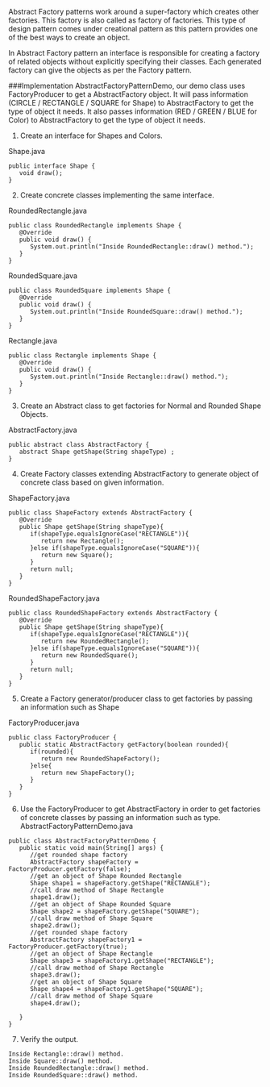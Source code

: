 Abstract Factory patterns work around a super-factory which creates other factories. This factory is also called as factory of factories. This type of design pattern comes under creational pattern as this pattern provides one of the best ways to create an object.

In Abstract Factory pattern an interface is responsible for creating a factory of related objects without explicitly specifying their classes. Each generated factory can give the objects as per the Factory pattern.

###Implementation
AbstractFactoryPatternDemo, our demo class uses FactoryProducer to get a AbstractFactory object. It will pass information (CIRCLE / RECTANGLE / SQUARE for Shape) to AbstractFactory to get the type of object it needs. It also passes information (RED / GREEN / BLUE for Color) to AbstractFactory to get the type of object it needs.

1. Create an interface for Shapes and Colors.

Shape.java
```
public interface Shape {
   void draw();
}
```
2. Create concrete classes implementing the same interface.

RoundedRectangle.java
```
public class RoundedRectangle implements Shape {
   @Override
   public void draw() {
      System.out.println("Inside RoundedRectangle::draw() method.");
   }
}
```
RoundedSquare.java


```
public class RoundedSquare implements Shape {
   @Override
   public void draw() {
      System.out.println("Inside RoundedSquare::draw() method.");
   }
}
```
Rectangle.java
```
public class Rectangle implements Shape {
   @Override
   public void draw() {
      System.out.println("Inside Rectangle::draw() method.");
   }
}
```
3. Create an Abstract class to get factories for Normal and Rounded Shape Objects.

AbstractFactory.java
```
public abstract class AbstractFactory {
   abstract Shape getShape(String shapeType) ;
}
```

4. Create Factory classes extending AbstractFactory to generate object of concrete class based on given information.

ShapeFactory.java
```
public class ShapeFactory extends AbstractFactory {
   @Override
   public Shape getShape(String shapeType){    
      if(shapeType.equalsIgnoreCase("RECTANGLE")){
         return new Rectangle();         
      }else if(shapeType.equalsIgnoreCase("SQUARE")){
         return new Square();
      }	 
      return null;
   }
}
```

RoundedShapeFactory.java
```
public class RoundedShapeFactory extends AbstractFactory {
   @Override
   public Shape getShape(String shapeType){    
      if(shapeType.equalsIgnoreCase("RECTANGLE")){
         return new RoundedRectangle();         
      }else if(shapeType.equalsIgnoreCase("SQUARE")){
         return new RoundedSquare();
      }	 
      return null;
   }
}
```
5. Create a Factory generator/producer class to get factories by passing an information such as Shape

FactoryProducer.java
```
public class FactoryProducer {
   public static AbstractFactory getFactory(boolean rounded){   
      if(rounded){
         return new RoundedShapeFactory();         
      }else{
         return new ShapeFactory();
      }
   }
}
```

6. Use the FactoryProducer to get AbstractFactory in order to get factories of concrete classes by passing an information such as type.
AbstractFactoryPatternDemo.java
```
public class AbstractFactoryPatternDemo {
   public static void main(String[] args) {
      //get rounded shape factory
      AbstractFactory shapeFactory = FactoryProducer.getFactory(false);
      //get an object of Shape Rounded Rectangle
      Shape shape1 = shapeFactory.getShape("RECTANGLE");
      //call draw method of Shape Rectangle
      shape1.draw();
      //get an object of Shape Rounded Square 
      Shape shape2 = shapeFactory.getShape("SQUARE");
      //call draw method of Shape Square
      shape2.draw();
      //get rounded shape factory
      AbstractFactory shapeFactory1 = FactoryProducer.getFactory(true);
      //get an object of Shape Rectangle
      Shape shape3 = shapeFactory1.getShape("RECTANGLE");
      //call draw method of Shape Rectangle
      shape3.draw();
      //get an object of Shape Square 
      Shape shape4 = shapeFactory1.getShape("SQUARE");
      //call draw method of Shape Square
      shape4.draw();
      
   }
}
```

7. Verify the output.
```
Inside Rectangle::draw() method.
Inside Square::draw() method.
Inside RoundedRectangle::draw() method.
Inside RoundedSquare::draw() method.
```